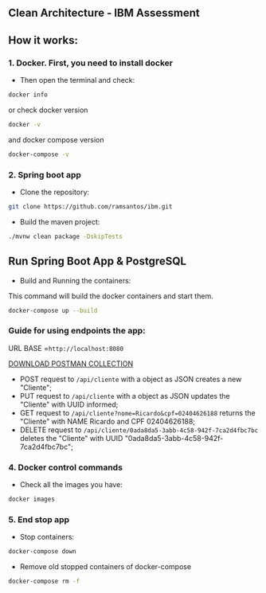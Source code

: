 ## Clean Architecture - IBM Assessment

## How it works:
### **1. Docker. First, you need to install docker**
* Then open the terminal and check:
```bash
docker info
```
or check docker version
```bash
docker -v
```
and docker compose version
```bash
docker-compose -v
```
### **2. Spring boot app**
* Clone the repository:
```bash
git clone https://github.com/ramsantos/ibm.git
```
* Build the maven project:
```bash
./mvnw clean package -DskipTests
```

## Run Spring Boot App & PostgreSQL
* Build and Running the containers:

This command will build the docker containers and start them.
```bash
docker-compose up --build
```

### **Guide for using endpoints the app:**

URL BASE =`http://localhost:8080`

[DOWNLOAD POSTMAN COLLECTION](https://github.com/ramsantos/ibm/blob/master/postman/ibm_postman_requests.json)

* POST request to `/api/cliente` with a object as JSON creates a new "Cliente";
* PUT request to `/api/cliente` with a object as JSON updates the "Cliente" with UUID informed;
* GET request to `/api/cliente?nome=Ricardo&cpf=02404626188` returns the "Cliente" with NAME Ricardo and CPF 02404626188;
* DELETE request to `/api/cliente/0ada8da5-3abb-4c58-942f-7ca2d4fbc7bc` deletes the "Cliente" with UUID "0ada8da5-3abb-4c58-942f-7ca2d4fbc7bc";


### **4. Docker control commands**
* Check all the images you have:
```bash
docker images
```
### **5. End stop app**
*  Stop containers:
```bash
docker-compose down
```
* Remove old stopped containers of docker-compose
```bash
docker-compose rm -f
```



